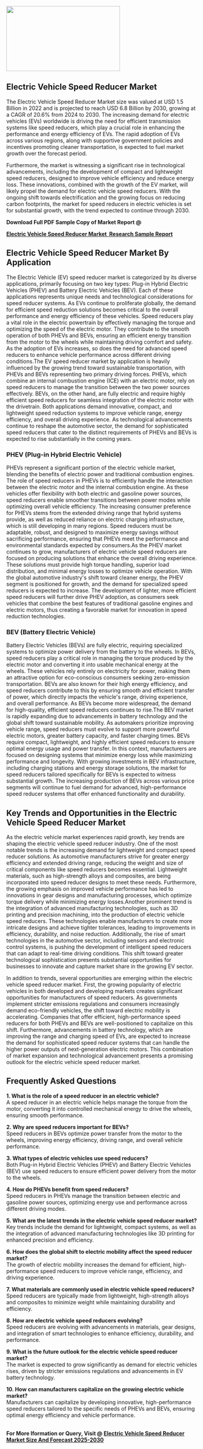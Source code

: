 <p><img class="alignnone size-medium wp-image-20088" src="https://ffe5etoiles.com/wp-content/uploads/2024/12/MST1-300x171.png" alt="" width="300" height="171" /></p><p> <h2>Electric Vehicle Speed Reducer Market </h2><p>The Electric Vehicle Speed Reducer Market size was valued at USD 1.5 Billion in 2022 and is projected to reach USD 6.8 Billion by 2030, growing at a CAGR of 20.6% from 2024 to 2030. The increasing demand for electric vehicles (EVs) worldwide is driving the need for efficient transmission systems like speed reducers, which play a crucial role in enhancing the performance and energy efficiency of EVs. The rapid adoption of EVs across various regions, along with supportive government policies and incentives promoting cleaner transportation, is expected to fuel market growth over the forecast period.</p><p>Furthermore, the market is witnessing a significant rise in technological advancements, including the development of compact and lightweight speed reducers, designed to improve vehicle efficiency and reduce energy loss. These innovations, combined with the growth of the EV market, will likely propel the demand for electric vehicle speed reducers. With the ongoing shift towards electrification and the growing focus on reducing carbon footprints, the market for speed reducers in electric vehicles is set for substantial growth, with the trend expected to continue through 2030.</p></p><p><strong>Download Full PDF Sample Copy of Market Report @</strong></p><p><strong><a href="https://www.verifiedmarketreports.com/download-sample/?rid=614670&utm_source=Sites-google&utm_medium=265" target="_blank">Electric Vehicle Speed Reducer Market &nbsp;Research Sample Report</a></strong></p><p><h2>Electric Vehicle Speed Reducer Market By Application</h2><p>The Electric Vehicle (EV) speed reducer market is categorized by its diverse applications, primarily focusing on two key types: Plug-in Hybrid Electric Vehicles (PHEV) and Battery Electric Vehicles (BEV). Each of these applications represents unique needs and technological considerations for speed reducer systems. As EVs continue to proliferate globally, the demand for efficient speed reduction solutions becomes critical to the overall performance and energy efficiency of these vehicles. Speed reducers play a vital role in the electric powertrain by effectively managing the torque and optimizing the speed of the electric motor. They contribute to the smooth operation of both PHEVs and BEVs, ensuring an efficient energy transition from the motor to the wheels while maintaining driving comfort and safety. As the adoption of EVs increases, so does the need for advanced speed reducers to enhance vehicle performance across different driving conditions.The EV speed reducer market by application is heavily influenced by the growing trend toward sustainable transportation, with PHEVs and BEVs representing two primary driving forces. PHEVs, which combine an internal combustion engine (ICE) with an electric motor, rely on speed reducers to manage the transition between the two power sources effectively. BEVs, on the other hand, are fully electric and require highly efficient speed reducers for seamless integration of the electric motor with the drivetrain. Both applications demand innovative, compact, and lightweight speed reduction systems to improve vehicle range, energy efficiency, and overall driving experience. As technological advancements continue to reshape the automotive sector, the demand for sophisticated speed reducers that cater to the distinct requirements of PHEVs and BEVs is expected to rise substantially in the coming years.</p><h3>PHEV (Plug-in Hybrid Electric Vehicle)</h3><p>PHEVs represent a significant portion of the electric vehicle market, blending the benefits of electric power and traditional combustion engines. The role of speed reducers in PHEVs is to efficiently handle the interaction between the electric motor and the internal combustion engine. As these vehicles offer flexibility with both electric and gasoline power sources, speed reducers enable smoother transitions between power modes while optimizing overall vehicle efficiency. The increasing consumer preference for PHEVs stems from the extended driving range that hybrid systems provide, as well as reduced reliance on electric charging infrastructure, which is still developing in many regions. Speed reducers must be adaptable, robust, and designed to maximize energy savings without sacrificing performance, ensuring that PHEVs meet the performance and environmental standards expected by consumers.As the PHEV market continues to grow, manufacturers of electric vehicle speed reducers are focused on producing solutions that enhance the overall driving experience. These solutions must provide high torque handling, superior load distribution, and minimal energy losses to optimize vehicle operation. With the global automotive industry's shift toward cleaner energy, the PHEV segment is positioned for growth, and the demand for specialized speed reducers is expected to increase. The development of lighter, more efficient speed reducers will further drive PHEV adoption, as consumers seek vehicles that combine the best features of traditional gasoline engines and electric motors, thus creating a favorable market for innovation in speed reduction technologies.</p><h3>BEV (Battery Electric Vehicle)</h3><p>Battery Electric Vehicles (BEVs) are fully electric, requiring specialized systems to optimize power delivery from the battery to the wheels. In BEVs, speed reducers play a critical role in managing the torque produced by the electric motor and converting it into usable mechanical energy at the wheels. These vehicles rely entirely on electricity for power, making them an attractive option for eco-conscious consumers seeking zero-emission transportation. BEVs are also known for their high energy efficiency, and speed reducers contribute to this by ensuring smooth and efficient transfer of power, which directly impacts the vehicle's range, driving experience, and overall performance. As BEVs become more widespread, the demand for high-quality, efficient speed reducers continues to rise.The BEV market is rapidly expanding due to advancements in battery technology and the global shift toward sustainable mobility. As automakers prioritize improving vehicle range, speed reducers must evolve to support more powerful electric motors, greater battery capacity, and faster charging times. BEVs require compact, lightweight, and highly efficient speed reducers to ensure optimal energy usage and power transfer. In this context, manufacturers are focused on designing systems that minimize energy loss while maximizing performance and longevity. With growing investments in BEV infrastructure, including charging stations and energy storage solutions, the market for speed reducers tailored specifically for BEVs is expected to witness substantial growth. The increasing production of BEVs across various price segments will continue to fuel demand for advanced, high-performance speed reducer systems that offer enhanced functionality and durability.</p><h2>Key Trends and Opportunities in the Electric Vehicle Speed Reducer Market</h2><p>As the electric vehicle market experiences rapid growth, key trends are shaping the electric vehicle speed reducer industry. One of the most notable trends is the increasing demand for lightweight and compact speed reducer solutions. As automotive manufacturers strive for greater energy efficiency and extended driving range, reducing the weight and size of critical components like speed reducers becomes essential. Lightweight materials, such as high-strength alloys and composites, are being incorporated into speed reducer designs to meet these needs. Furthermore, the growing emphasis on improved vehicle performance has led to innovations in gear designs and manufacturing processes, which optimize torque delivery while minimizing energy losses.Another prominent trend is the integration of advanced manufacturing technologies, such as 3D printing and precision machining, into the production of electric vehicle speed reducers. These technologies enable manufacturers to create more intricate designs and achieve tighter tolerances, leading to improvements in efficiency, durability, and noise reduction. Additionally, the rise of smart technologies in the automotive sector, including sensors and electronic control systems, is pushing the development of intelligent speed reducers that can adapt to real-time driving conditions. This shift toward greater technological sophistication presents substantial opportunities for businesses to innovate and capture market share in the growing EV sector.</p><p>In addition to trends, several opportunities are emerging within the electric vehicle speed reducer market. First, the growing popularity of electric vehicles in both developed and developing markets creates significant opportunities for manufacturers of speed reducers. As governments implement stricter emissions regulations and consumers increasingly demand eco-friendly vehicles, the shift toward electric mobility is accelerating. Companies that offer efficient, high-performance speed reducers for both PHEVs and BEVs are well-positioned to capitalize on this shift. Furthermore, advancements in battery technology, which are improving the range and charging speed of EVs, are expected to increase the demand for sophisticated speed reducer systems that can handle the higher power outputs of next-generation electric motors. This combination of market expansion and technological advancement presents a promising outlook for the electric vehicle speed reducer market.</p><h2>Frequently Asked Questions</h2><p><strong>1. What is the role of a speed reducer in an electric vehicle?</strong><br> A speed reducer in an electric vehicle helps manage the torque from the motor, converting it into controlled mechanical energy to drive the wheels, ensuring smooth performance.</p><p><strong>2. Why are speed reducers important for BEVs?</strong><br> Speed reducers in BEVs optimize power transfer from the motor to the wheels, improving energy efficiency, driving range, and overall vehicle performance.</p><p><strong>3. What types of electric vehicles use speed reducers?</strong><br> Both Plug-in Hybrid Electric Vehicles (PHEV) and Battery Electric Vehicles (BEV) use speed reducers to ensure efficient power delivery from the motor to the wheels.</p><p><strong>4. How do PHEVs benefit from speed reducers?</strong><br> Speed reducers in PHEVs manage the transition between electric and gasoline power sources, optimizing energy use and performance across different driving modes.</p><p><strong>5. What are the latest trends in the electric vehicle speed reducer market?</strong><br> Key trends include the demand for lightweight, compact systems, as well as the integration of advanced manufacturing technologies like 3D printing for enhanced precision and efficiency.</p><p><strong>6. How does the global shift to electric mobility affect the speed reducer market?</strong><br> The growth of electric mobility increases the demand for efficient, high-performance speed reducers to improve vehicle range, efficiency, and driving experience.</p><p><strong>7. What materials are commonly used in electric vehicle speed reducers?</strong><br> Speed reducers are typically made from lightweight, high-strength alloys and composites to minimize weight while maintaining durability and efficiency.</p><p><strong>8. How are electric vehicle speed reducers evolving?</strong><br> Speed reducers are evolving with advancements in materials, gear designs, and integration of smart technologies to enhance efficiency, durability, and performance.</p><p><strong>9. What is the future outlook for the electric vehicle speed reducer market?</strong><br> The market is expected to grow significantly as demand for electric vehicles rises, driven by stricter emissions regulations and advancements in EV battery technology.</p><p><strong>10. How can manufacturers capitalize on the growing electric vehicle market?</strong><br> Manufacturers can capitalize by developing innovative, high-performance speed reducers tailored to the specific needs of PHEVs and BEVs, ensuring optimal energy efficiency and vehicle performance.</p><strong><br />For More Iformation or Query, Visit @ <a href="https://www.verifiedmarketreports.com/product/electric-vehicle-speed-reducer-market/" target="_blank">Electric Vehicle Speed Reducer Market Size And Forecast 2025-2030</a></strong></p>

